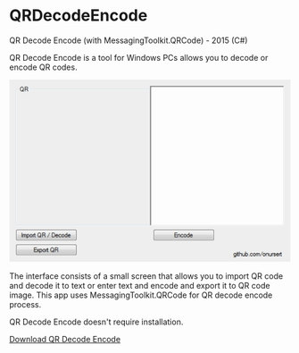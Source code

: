 # QRDecodeEncode
<p>QR Decode Encode (with MessagingToolkit.QRCode) - 2015 (C#)</p>
<p>QR Decode Encode is a tool for Windows PCs allows you to decode or encode QR codes.</p>
<img src="QRDecodeEncode.gif">
<p>The interface consists of a small screen that allows you to import QR code and decode it to text or enter text and encode and export it to QR code image. This app uses MessagingToolkit.QRCode for QR decode encode process.</p>
<p>QR Decode Encode doesn't require installation.</p>
<a href="https://github.com/onursert/QRDecodeEncode/raw/master/QRDecodeEncode.zip">Download QR Decode Encode</a>
